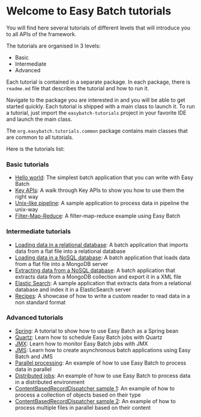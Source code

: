 # Welcome to Easy Batch tutorials

You will find here several tutorials of different levels that will introduce you to all APIs of the framework.

The tutorials are organised in 3 levels:

* Basic
* Intermediate
* Advanced

Each tutorial is contained in a separate package. In each package, there is `readme.md` file that describes the tutorial and how to run it.

Navigate to the package you are interested in and you will be able to get started quickly. Each tutorial is shipped with a
main class to launch it. To run a tutorial, just import the `easybatch-tutorials` project in your favorite IDE and launch the main class.

The `org.easybatch.tutorials.common` package contains main classes that are common to all tutorials.

Here is the tutorials list:

### Basic tutorials

* [Hello world][]: The simplest batch application that you can write with Easy Batch
* [Key APIs][]: A walk through Key APIs to show you how to use them the right way
* [Unix-like pipeline][]: A sample application to process data in pipeline the unix-way
* [Filter-Map-Reduce][]: A filter-map-reduce example using Easy Batch

### Intermediate tutorials

* [Loading data in a relational database][]: A batch application that imports data from a flat file into a relational database
* [Loading data in a NoSQL database][]: A batch application that loads data from a flat file into a MongoDB server
* [Extracting data from a NoSQL database][]: A batch application that extracts data from a MongoDB collection and export it in a XML file
* [Elastic Search][]: A sample application that extracts data from a relational database and index it in a ElasticSearch server
* [Recipes][]: A showcase of how to write a custom reader to read data in a non standard format

### Advanced tutorials

* [Spring][]: A tutorial to show how to use Easy Batch as a Spring bean
* [Quartz][]: Learn how to schedule Easy Batch jobs with Quartz
* [JMX][]: Learn how to monitor Easy Batch jobs with JMX
* [JMS][]: Learn how to create asynchronous batch applications using Easy Batch and JMS
* [Parallel processing][]: An example of how to use Easy Batch to process data in parallel
* [Distributed jobs][]: An example of how to use Easy Batch to process data in a distributed environment
* [ContentBasedRecordDispatcher sample 1][]: An example of how to process a collection of objects based on their type
* [ContentBasedRecordDispatcher sample 2][]: An example of how to process multiple files in parallel based on their content

[Hello world]: https://github.com/EasyBatch/easybatch-tutorials/tree/master/src/main/java/org/easybatch/tutorials/basic/helloworld
[Key APIs]: https://github.com/EasyBatch/easybatch-tutorials/tree/master/src/main/java/org/easybatch/tutorials/basic/keyapis
[Unix-like pipeline]: https://github.com/EasyBatch/easybatch-tutorials/tree/master/src/main/java/org/easybatch/tutorials/basic/pipeline
[Filter-Map-Reduce]: https://github.com/EasyBatch/easybatch-tutorials/tree/master/src/main/java/org/easybatch/tutorials/basic/filterMapReduce
[Loading data in a relational database]: https://github.com/EasyBatch/easybatch-tutorials/tree/master/src/main/java/org/easybatch/tutorials/intermediate/load
[Loading data in a NoSQL database]: https://github.com/EasyBatch/easybatch-tutorials/tree/master/src/main/java/org/easybatch/tutorials/intermediate/mongodb/load
[Extracting data from a NoSQL database]: https://github.com/EasyBatch/easybatch-tutorials/tree/master/src/main/java/org/easybatch/tutorials/intermediate/mongodb/extract
[Elastic Search]: https://github.com/EasyBatch/easybatch-tutorials/tree/master/src/main/java/org/easybatch/tutorials/intermediate/elasticsearch
[Recipes]: https://github.com/EasyBatch/easybatch-tutorials/tree/master/src/main/java/org/easybatch/tutorials/intermediate/recipes
[Spring]: https://github.com/EasyBatch/easybatch-tutorials/tree/master/src/main/java/org/easybatch/tutorials/advanced/spring
[Quartz]: https://github.com/EasyBatch/easybatch-tutorials/tree/master/src/main/java/org/easybatch/tutorials/advanced/quartz
[JMX]: https://github.com/EasyBatch/easybatch-tutorials/tree/master/src/main/java/org/easybatch/tutorials/advanced/jmx
[JMS]: https://github.com/EasyBatch/easybatch-tutorials/tree/master/src/main/java/org/easybatch/tutorials/advanced/jms
[Parallel processing]: https://github.com/EasyBatch/easybatch-tutorials/tree/master/src/main/java/org/easybatch/tutorials/advanced/parallel
[Distributed jobs]: https://github.com/EasyBatch/easybatch-tutorials/tree/master/src/main/java/org/easybatch/tutorials/advanced/distributed
[ContentBasedRecordDispatcher sample 1]: https://github.com/EasyBatch/easybatch-tutorials/tree/master/src/main/java/org/easybatch/tutorials/advanced/cbrd/fruits
[ContentBasedRecordDispatcher sample 2]: https://github.com/EasyBatch/easybatch-tutorials/tree/master/src/main/java/org/easybatch/tutorials/advanced/cbrd/files
